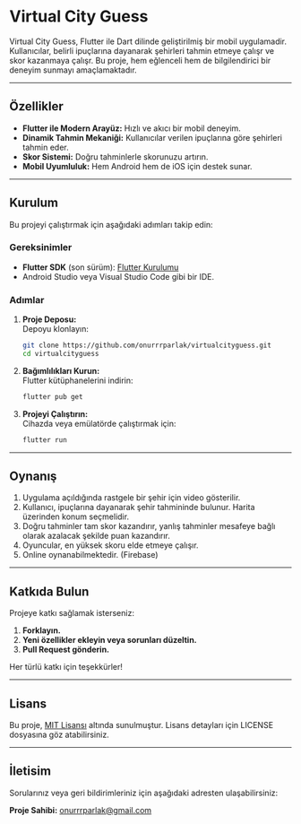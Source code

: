 # Virtual City Guess

Virtual City Guess, Flutter ile Dart dilinde geliştirilmiş bir mobil uygulamadir. Kullanıcılar, belirli ipuçlarına dayanarak şehirleri tahmin etmeye çalışr ve skor kazanmaya çalışr. Bu proje, hem eğlenceli hem de bilgilendirici bir deneyim sunmayı amaçlamaktadır.

---

## Özellikler

- **Flutter ile Modern Arayüz:** Hızlı ve akıcı bir mobil deneyim.
- **Dinamik Tahmin Mekaniği:** Kullanıcılar verilen ipuçlarına göre şehirleri tahmin eder.
- **Skor Sistemi:** Doğru tahminlerle skorunuzu artırın.
- **Mobil Uyumluluk:** Hem Android hem de iOS için destek sunar.

---

## Kurulum

Bu projeyi çalıştırmak için aşağıdaki adımları takip edin:

### Gereksinimler

- **Flutter SDK** (son sürüm): [Flutter Kurulumu](https://flutter.dev/docs/get-started/install)
- Android Studio veya Visual Studio Code gibi bir IDE.

### Adımlar

1. **Proje Deposu:**  
   Depoyu klonlayın:
   ```bash
   git clone https://github.com/onurrrparlak/virtualcityguess.git
   cd virtualcityguess
   ```

2. **Bağımlılıkları Kurun:**  
   Flutter kütüphanelerini indirin:
   ```bash
   flutter pub get
   ```

3. **Projeyi Çalıştırın:**  
   Cihazda veya emülatörde çalıştırmak için:
   ```bash
   flutter run
   ```

---

## Oynanış

1. Uygulama açıldığında rastgele bir şehir için video gösterilir.
2. Kullanıcı, ipuçlarına dayanarak şehir tahmininde bulunur. Harita üzerinden konum seçmelidir.
3. Doğru tahminler tam skor kazandırır, yanlış tahminler mesafeye bağlı olarak azalacak şekilde puan kazandırır.
4. Oyuncular, en yüksek skoru elde etmeye çalışır.
5. Online oynanabilmektedir. (Firebase)

---

## Katkıda Bulun

Projeye katkı sağlamak isterseniz:

1. **Forklayın.**
2. **Yeni özellikler ekleyin veya sorunları düzeltin.**
3. **Pull Request gönderin.**

Her türlü katkı için teşekkürler!

---

## Lisans

Bu proje, [MIT Lisansı](LICENSE) altında sunulmuştur. Lisans detayları için LICENSE dosyasına göz atabilirsiniz.

---

## İletisim

Sorularınız veya geri bildirimleriniz için aşağıdaki adresten ulaşabilirsiniz:

**Proje Sahibi:** onurrrparlak@gmail.com

